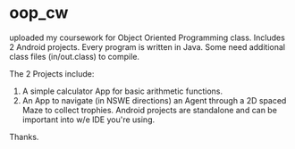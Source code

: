 # oop_cw
uploaded my coursework for Object Oriented Programming class.
Includes 2 Android projects. Every program is written in Java.
Some need additional class files (in/out.class) to compile.

The 2 Projects include:
1. A simple calculator App for basic arithmetic functions.
2. An App to navigate (in NSWE directions) an Agent through a 2D spaced Maze to collect trophies.
Android projects are standalone and can be important into w/e IDE you're using.

Thanks.
